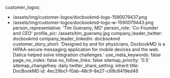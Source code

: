 customer_logos:
  - /assets/img/customer-logos/docbookmd-logo-1590079437.png
  - /assets/img/customer-logos/docbookmd-logo-w-1590079443.png
person_representative: 'Tim Gueramy, MD'
person_role: 'Co-Founder and CEO'
profile_pic: /assets/tim_gueramy.jpg
company_leader_twitter: docbookmd
company_leader_linkedin: docbookmd
customer_story_short: 'Designed by and for physicians, DocbookMD is a HIPAA-secure messaging application for mobile devices and the web. Datica helped solve integration challenges.'
use_meta_keywords: false
page_no_index: false
no_follow_links: false
sitemap_priority: '0.5'
sitemap_changefreq: daily
twitter_share_setting: inherit
title: DocBookMD
id: 4ec29bcf-f0ab-48c9-8e27-c69c8419ed46
